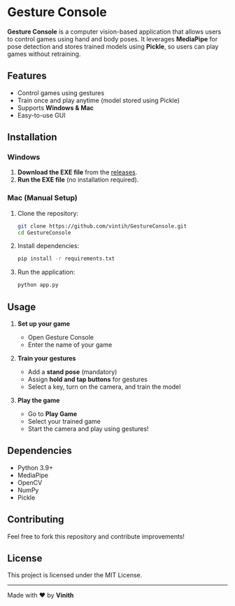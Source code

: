 # Gesture Console

**Gesture Console** is a computer vision-based application that allows users to control games using hand and body poses. It leverages **MediaPipe** for pose detection and stores trained models using **Pickle**, so users can play games without retraining.

## Features
- Control games using gestures
- Train once and play anytime (model stored using Pickle)
- Supports **Windows & Mac**
- Easy-to-use GUI

## Installation
### Windows
1. **Download the EXE file** from the [releases]((https://github.com/vinith-369/GestureConsole/releases/tag/untagged-0008776baaca9f8d5656)).
2. **Run the EXE file** (no installation required).


### Mac (Manual Setup)
1. Clone the repository:
   ```sh
   git clone https://github.com/vintih/GestureConsole.git
   cd GestureConsole
   ```
2. Install dependencies:
   ```sh
   pip install -r requirements.txt
   ```
3. Run the application:
   ```sh
   python app.py
   ```

## Usage  
1. **Set up your game**  
   - Open Gesture Console  
   - Enter the name of your game  

2. **Train your gestures**  
   - Add a **stand pose** (mandatory)  
   - Assign **hold and tap buttons** for gestures  
   - Select a key, turn on the camera, and train the model  

3. **Play the game**  
   - Go to **Play Game**  
   - Select your trained game  
   - Start the camera and play using gestures!  

## Dependencies
- Python 3.9+
- MediaPipe
- OpenCV
- NumPy
- Pickle

## Contributing
Feel free to fork this repository and contribute improvements!

## License
This project is licensed under the MIT License.

---
Made with ❤️ by **Vinith**
